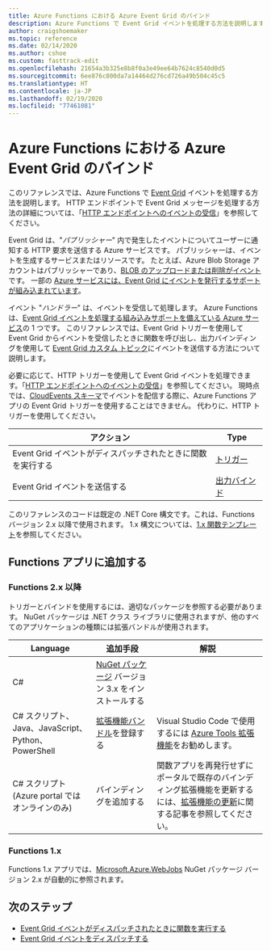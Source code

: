 ```yaml
---
title: Azure Functions における Azure Event Grid のバインド
description: Azure Functions で Event Grid イベントを処理する方法を説明します。
author: craigshoemaker
ms.topic: reference
ms.date: 02/14/2020
ms.author: cshoe
ms.custom: fasttrack-edit
ms.openlocfilehash: 21654a3b325e8b8f0a3e49ee64b7624c8540d0d5
ms.sourcegitcommit: 6ee876c800da7a14464d276cd726a49b504c45c5
ms.translationtype: HT
ms.contentlocale: ja-JP
ms.lasthandoff: 02/19/2020
ms.locfileid: "77461081"
---
```

# <a name="azure-event-grid-bindings-for-azure-functions"></a>Azure Functions における Azure Event Grid のバインド

このリファレンスでは、Azure Functions で [Event Grid](../event-grid/overview.md) イベントを処理する方法を説明します。 HTTP エンドポイントで Event Grid メッセージを処理する方法の詳細については、「[HTTP エンドポイントへのイベントの受信](../event-grid/receive-events.md)」を参照してください。

Event Grid は、"*パブリッシャー*" 内で発生したイベントについてユーザーに通知する HTTP 要求を送信する Azure サービスです。 パブリッシャーは、イベントを生成するサービスまたはリソースです。 たとえば、Azure Blob Storage アカウントはパブリッシャーであり、[BLOB のアップロードまたは削除がイベント](../storage/blobs/storage-blob-event-overview.md)です。 一部の [Azure サービスには、Event Grid にイベントを発行するサポートが組み込まれています](../event-grid/overview.md#event-sources)。

イベント "*ハンドラー*" は、イベントを受信して処理します。 Azure Functions は、[Event Grid イベントを処理する組み込みサポートを備えている Azure サービス](../event-grid/overview.md#event-handlers)の 1 つです。 このリファレンスでは、Event Grid トリガーを使用して Event Grid からイベントを受信したときに関数を呼び出し、出力バインディングを使用して [Event Grid カスタム トピック](../event-grid/post-to-custom-topic.md)にイベントを送信する方法について説明します。

必要に応じて、HTTP トリガーを使用して Event Grid イベントを処理できます。「[HTTP エンドポイントへのイベントの受信](../event-grid/receive-events.md)」を参照してください。 現時点では、[CloudEvents スキーマ](../event-grid/cloudevents-schema.md#azure-functions)でイベントを配信する際に、Azure Functions アプリの Event Grid トリガーを使用することはできません。 代わりに、HTTP トリガーを使用してください。

| アクション | Type |
|---------|---------|
| Event Grid イベントがディスパッチされたときに関数を実行する | [トリガー](./functions-bindings-event-grid-trigger.md) |
| Event Grid イベントを送信する |[出力バインド](./functions-bindings-event-grid-output.md) |

このリファレンスのコードは既定の .NET Core 構文です。これは、Functions バージョン 2.x 以降で使用されます。 1\.x 構文については、[1.x 関数テンプレート](https://github.com/Azure/azure-functions-templates/tree/v1.x/Functions.Templates/Templates)を参照してください。

## <a name="add-to-your-functions-app"></a>Functions アプリに追加する

### <a name="functions-2x-and-higher"></a>Functions 2.x 以降

トリガーとバインドを使用するには、適切なパッケージを参照する必要があります。 NuGet パッケージは .NET クラス ライブラリに使用されますが、他のすべてのアプリケーションの種類には拡張バンドルが使用されます。

| Language                                        | 追加手段                                   | 解説 
|-------------------------------------------------|---------------------------------------------|-------------|
| C#                                              | [NuGet パッケージ] バージョン 3.x をインストールする | |
| C# スクリプト、Java、JavaScript、Python、PowerShell | [拡張機能バンドル]を登録する          | Visual Studio Code で使用するには [Azure Tools 拡張機能](https://marketplace.visualstudio.com/items?itemName=ms-vscode.vscode-node-azure-pack)をお勧めします。 |
| C# スクリプト (Azure portal ではオンラインのみ)         | バインディングを追加する                            | 関数アプリを再発行せずにポータルで既存のバインディング拡張機能を更新するには、[拡張機能の更新]に関する記事を参照してください。 |

[core tools]: ./functions-run-local.md
[拡張機能バンドル]: ./functions-bindings-register.md#extension-bundles
[NuGet パッケージ]: https://www.nuget.org/packages/Microsoft.Azure.WebJobs.Extensions.EventGrid
[拡張機能の更新]: ./install-update-binding-extensions-manual.md
[Azure Tools extension]: https://marketplace.visualstudio.com/items?itemName=ms-vscode.vscode-node-azure-pack

### <a name="functions-1x"></a>Functions 1.x

Functions 1.x アプリでは、[Microsoft.Azure.WebJobs](https://www.nuget.org/packages/Microsoft.Azure.WebJobs) NuGet パッケージ バージョン 2.x が自動的に参照されます。

## <a name="next-steps"></a>次のステップ
* [Event Grid イベントがディスパッチされたときに関数を実行する](./functions-bindings-event-grid-trigger.md)
* [Event Grid イベントをディスパッチする](./functions-bindings-event-grid-trigger.md)
